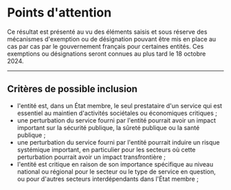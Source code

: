 # Points d'attention

Ce résultat est présenté au vu des éléments saisis et sous réserve des mécanismes d'exemption ou de désignation pouvant
être mis en place au cas par cas par le gouvernement français pour certaines entités. Ces exemptions ou désignations
seront connues au plus tard le 18 octobre 2024.

---

## Critères de possible inclusion

- l'entité est, dans un État membre, le seul prestataire d'un service qui est essentiel au maintien d'activités
  sociétales ou économiques critiques ;
- une perturbation du service fourni par l'entité pourrait avoir un impact important sur la sécurité publique, la
  sûreté publique ou la santé publique ;
- une perturbation du service fourni par l'entité pourrait induire un risque systémique important, en particulier pour
  les secteurs où cette perturbation pourrait avoir un impact transfrontière ;
- l'entité est critique en raison de son importance spécifique au niveau national ou régional pour le secteur ou le
  type de service en question, ou pour d'autres secteurs interdépendants dans l'État membre ;
